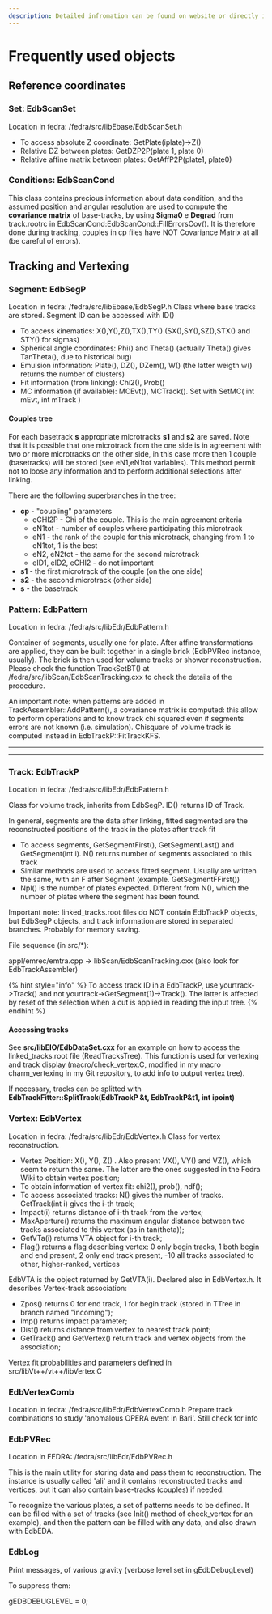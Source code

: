 ```yaml
---
description: Detailed infromation can be found on website or directly in fedra code
---
```


# Frequently used objects

## Reference coordinates

### Set: EdbScanSet

Location in fedra: /fedra/src/libEbase/EdbScanSet.h

* To access absolute Z coordinate: GetPlate(iplate)->Z()
* Relative DZ between plates: GetDZP2P(plate 1, plate 0)
* Relative affine matrix between plates: GetAffP2P(plate1, plate0)

### Conditions: EdbScanCond

This class contains precious information about data condition, and the assumed position and angular resolution are used to compute the **covariance matrix** of base-tracks, by using **Sigma0** e **Degrad** from track.rootrc in EdbScanCond:EdbScanCond::FillErrorsCov(). It is therefore done during tracking, couples in cp files have NOT Covariance Matrix at all (be careful of errors).

## Tracking and Vertexing

### Segment: EdbSegP

Location in fedra: /fedra/src/libEbase/EdbSegP.h Class where base tracks are stored. Segment ID can be accessed with ID()

* To access kinematics: X(),Y(),Z(),TX(),TY() (SX(),SY(),SZ(),STX() and STY() for sigmas)&#x20;
* Spherical angle coordinates: Phi() and Theta() (actually Theta() gives TanTheta(), due to historical bug)&#x20;
* Emulsion information: Plate(), DZ(), DZem(), W() (the latter weigth w() returns the number of clusters)&#x20;
* Fit information (from linking): Chi2(), Prob()&#x20;
* MC information (if available): MCEvt(), MCTrack(). Set with   SetMC( int mEvt, int mTrack )

#### Couples tree

For each basetrack **s** appropriate microtracks **s1** and **s2** are saved. Note that it is possible that one microtrack from the one side is in agreement with two or more microtracks on the other side, in this case more then 1 couple (basetracks) will be stored (see eN1,eN1tot variables). This method permit not to loose any information and to perform additional selections after linking.

There are the following superbranches in the tree:

* **cp** - "coupling" parameters
  * eCHI2P - Chi of the couple. This is the main agreement criteria
  * eN1tot - number of couples where participating this microtrack
  * eN1 - the rank of the couple for this microtrack, changing from 1 to eN1tot, 1 is the best
  * eN2, eN2tot - the same for the second microtrack
  * eID1, eID2, eCHI2 - do not important
* **s1** - the first microtrack of the couple (on the one side)
* **s2** - the second microtrack (other side)
* **s** - the basetrack



### Pattern: EdbPattern

Location in fedra: /fedra/src/libEdr/EdbPattern.h

Container of segments, usually one for plate. After affine transformations are applied, they can be built together in a single brick (EdbPVRec instance, usually). The brick is then used for volume tracks or shower reconstruction. Please check the function TrackSetBT() at /fedra/src/libScan/EdbScanTracking.cxx to check the details of the procedure.

An important note: when patterns are added in TrackAssembler::AddPattern(), a covariance matrix is computed: this allow to perform operations and to know track chi squared even if segments errors are not known (i.e. simulation). Chisquare of volume track is computed instead in EdbTrackP::FitTrackKFS.

****

****

### **Track: EdbTrackP**

Location in fedra: /fedra/src/libEdr/EdbPattern.h

Class for volume track, inherits from EdbSegP. ID() returns ID of Track.

In general, segments are the data after linking, fitted segmented are the reconstructed positions of the track in the plates after track fit

* To access segments, GetSegmentFirst(), GetSegmentLast() and GetSegment(int i). N() returns number of segments associated to this track&#x20;
* Similar methods are used to access fitted segment. Usually are written the same, with an F after Segment (example. GetSegmentFFirst())
* Npl() is the number of plates expected. Different from N(), which the number of plates where the segment has been found.

Important note: linked\_tracks.root files do NOT contain EdbTrackP objects, but EdbSegP objects, and track information are stored in separated branches. Probably for memory saving.

File sequence (in src/\*):

appl/emrec/emtra.cpp -> libScan/EdbScanTracking.cxx (also look for EdbTrackAssembler)

{% hint style="info" %}
To access track ID in a EdbTrackP, use yourtrack->Track() and not yourtrack->GetSegment(1)->Track(). The latter is affected by reset of the selection when a cut is applied in reading the input tree.
{% endhint %}

#### Accessing tracks

See **src/libEIO/EdbDataSet.cxx** for an example on how to access the linked\_tracks.root file (ReadTracksTree). This function is used for vertexing and track display (macro/check\_vertex.C, modified in my macro charm\_vertexing in my Git repository, to add info to output vertex tree).

If necessary, tracks can be splitted with **EdbTrackFitter::SplitTrack(EdbTrackP \&t, EdbTrackP\&t1, int ipoint)**

### Vertex: EdbVertex

Location in fedra: /fedra/src/libEdr/EdbVertex.h Class for vertex reconstruction.

* Vertex Position: X(), Y(), Z() . Also present VX(), VY() and VZ(), which seem to return the same. The latter are the ones suggested in the Fedra Wiki to obtain vertex position;
* To obtain information of vertex fit: chi2(), prob(), ndf();&#x20;
* To access associated tracks: N() gives the number of tracks. GetTrack(int i) gives the i-th track;&#x20;
* Impact(i) returns distance of i-th track from the vertex;&#x20;
* MaxAperture() returns the maximum angular distance between two tracks associated to this vertex (as in tan(theta));&#x20;
* GetVTa(i) returns VTA object for i-th track;&#x20;
* Flag() returns a flag describing vertex: 0 only begin tracks, 1 both begin and end present, 2 only end track present, -10 all tracks associated to other, higher-ranked, vertices

EdbVTA is the object returned by GetVTA(i). Declared also in EdbVertex.h. It describes Vertex-track association:

* Zpos() returns 0 for end track, 1 for begin track (stored in TTree in branch named "incoming");&#x20;
* Imp() returns impact parameter;&#x20;
* Dist() returns distance from vertex to nearest track point;&#x20;
* GetTrack() and GetVertex() return track and vertex objects from the association;&#x20;

Vertex fit probabilities and parameters defined in src/libVt++/vt++/libVertex.C

### EdbVertexComb

Location in fedra: /fedra/src/libEdr/EdbVertexComb.h Prepare track combinations to study 'anomalous OPERA event in Bari'. Still check for info

### EdbPVRec

Location in FEDRA: /fedra/src/libEdr/EdbPVRec.h

This is the main utility for storing data and pass them to reconstruction. The instance is usually called 'ali' and it contains reconstructed tracks and vertices, but it can also contain base-tracks (couples) if needed.

To recognize the various plates, a set of patterns needs to be defined. It can be filled with a set of tracks (see Init() method of check\_vertex for an example), and then the pattern can be filled with any data, and also drawn with EdbEDA.

### EdbLog

Print messages, of various gravity (verbose level set in gEdbDebugLevel)

To suppress them:

gEDBDEBUGLEVEL = 0;

